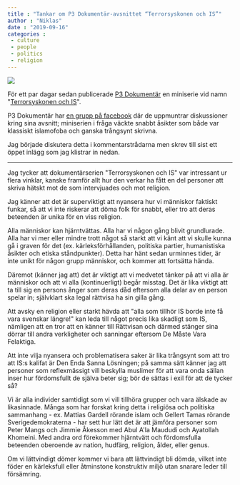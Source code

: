 ```yaml
---
title : "Tankar om P3 Dokumentär-avsnittet “Terrorsyskonen och IS”"
author : "Niklas"
date : "2019-09-16"
categories : 
 - culture
 - people
 - politics
 - religion
---
```


![](https://niklasblog.com/wp-content/ab37fef3-cb2b-4c5a-815a-2bcccfb099f6.jpg)

För ett par dagar sedan publicerade [P3 Dokumentär](https://sverigesradio.se/p3dokumentar) en miniserie vid namn "[Terrorsyskonen och IS](https://sverigesradio.se/avsnitt/1354990)".

P3 Dokumentär har [en grupp på facebook](https://www.facebook.com/groups/2171560709821608) där de uppmuntrar diskussioner kring sina avsnitt; miniserien i fråga väckte snabbt åsikter som både var klassiskt islamofoba och ganska trångsynt skrivna.

Jag började diskutera detta i kommentarstrådarna men skrev till sist ett öppet inlägg som jag klistrar in nedan.

* * *

Jag tycker att dokumentärserien "Terrorsyskonen och IS" var intressant ur flera vinklar, kanske framför allt hur den verkar ha fått en del personer att skriva hätskt mot de som intervjuades och mot religion.

Jag känner att det är superviktigt att nyansera hur vi människor faktiskt funkar, så att vi inte riskerar att döma folk för snabbt, eller tro att deras beteenden är unika för en viss religion.

Alla människor kan hjärntvättas. Alla har vi någon gång blivit grundlurade. Alla har vi mer eller mindre trott något så starkt att vi känt att vi skulle kunna gå i graven för det (ex. kärleksförhållanden, politiska partier, humanistiska åsikter och etiska ståndpunkter). Detta har hänt sedan urminnes tider, är inte unikt för någon grupp människor, och kommer att fortsätta hända.

Däremot (känner jag att) det är viktigt att vi medvetet tänker på att vi alla är människor och att vi alla (kontinuerligt) begår misstag. Det är lika viktigt att ta till sig en persons ånger som deras dåd eftersom alla delar av en person spelar in; självklart ska legal rättvisa ha sin gilla gång.

Att avsky en religion eller starkt hävda att "alla som tillhör IS borde inte få vara svenskar längre!" kan leda till något precis lika skadligt som IS, nämligen att en tror att en känner till Rättvisan och därmed stänger sina dörrar till andra verkligheter och sanningar eftersom De Måste Vara Felaktiga.

Att inte vilja nyansera och problematisera saker är lika trångsynt som att tro att IS:s kalifat är Den Enda Sanna Lösningen; på samma sätt känner jag att personer som reflexmässigt vill beskylla muslimer för att vara onda sällan inser hur fördomsfullt de själva beter sig; bör de sättas i exil för att de tycker så?

Vi är alla individer samtidigt som vi vill tillhöra grupper och vara älskade av likasinnade. Många som har forskat kring detta i religiösa och politiska sammanhang - ex. Mattias Gardell rörande islam och Gellert Tamas rörande Sverigedemokraterna - har sett hur lätt det är att jämföra personer som Peter Mangs och Jimmie Åkesson med Abul A'la Maududi och Ayatollah Khomeini. Med andra ord förekommer hjärntvätt och fördomsfulla beteenden oberoende av nation, hudfärg, religion, ålder, eller genus.

Om vi lättvindigt dömer kommer vi bara att lättvindigt bli dömda, vilket inte föder en kärleksfull eller åtminstone konstruktiv miljö utan snarare leder till försämring.
